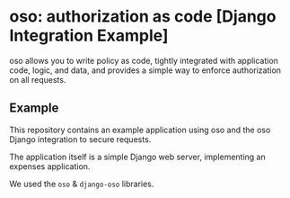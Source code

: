 # oso: authorization as code [Django Integration Example]

oso allows you to write policy as code, tightly integrated
with application code, logic, and data, and provides a simple
way to enforce authorization on all requests.

## Example

This repository contains an example application using oso
and the oso Django integration to secure requests.

The application itself is a simple Django
web server, implementing an expenses application.

We used the ``oso`` & ``django-oso`` libraries.
